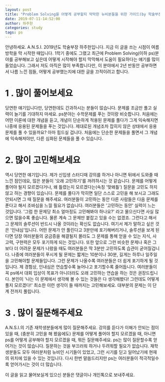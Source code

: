 ```yaml
---
layout: post
title: "Problem Solving을 어떻게 공부할지 막막한 뉴비분들을 위한 가이드(by 학술부장)"
date: 2019-07-11-14:52:00
author: 하주헌
categories: study
tags: ps
---
```


안녕하세요. A.N.S.I. 2019년도 학술부장 하주헌입니다. 지금 이 글을 쓰는 시점이 여름방학을 막 시작한 때입니다. 1학기 중에도 그랬고 최근에 Problem Solving(이하 ps)분야를 공부해보고 싶은데 어떻게 시작해야 할지 막막해서 도움이 필요하다는 얘기를 많이 들었습니다. 그래서 저도 아직은 많이 부족합니다만, 이 분야에서 2년 반동안 공부하면서 나름 느낀 점들, 어떻게 공부했는지에 대한 글을 끄적이려고 합니다.

<!--more-->

# 1 . 많이 풀어보세요
당연한 얘기입니다만, 당연한데도 간과하시는 분들이 많습니다. 문제를 조금만 풀고 실력이 늘기를 기대하지 마세요. ps분야는 수학문제를 푸는 것이랑 비슷합니다. 처음에는 어떤 이론에 대한 개념을 듣고, 개념이 단순하게 적용된 문제를 풀다가 그게 익숙해지면 나중에 응용된 문제들을 푸는 것입니다. 제대로된 개념조차 잡히지 않은 상태에서 응용문제를 풀 수 있을까요? 아마 힘드실 겁니다. 처음에는 단순한 문제들을 풀면서 그 개념에 익숙해져야만, 다른 심화된 문제들을 풀 수 있습니다.

# 2. 많이 고민해보세요
역시 당연한 얘기입니다. 제가 신입생 스터디때 강의를 하거나 아니면 뒤에서 도와줄 때 느낀 점인데요, 많은 분들이 '오래 고민하기'를 꺼려하시는 것 같습니다. 문제를 어떻게 풀어야 될지 모르겠다거나, 왜 틀렸는지 모르겠다는(속칭 '맞왜틀') 질문을 고민도 하지 않고 하는 경향이 있습니다. 문제를 풀다가 막히면 일단 스스로 고민을 해 보시고 그래도 안되시면 그 때 질문을 해주세요. 여러분들이 고민하는 동안 다른 사람들은 다음 문제를 푼다고 해서 조바심을 느낄 필요가 없습니다. 여러분들은 '고민하는 동안' 실력이 느는 것입니다. '그럼 한 문제당 최소 얼마정도 고민해봐야 하나요?' 라고 물으신다면 사실 많으면 많을수록 좋습니다. 물론 계속 그 문제만 붙잡고 있을 수는 없겠죠. 그런다고 해서 그 문제의 솔루션이 반드시 나올 것이라는 확신도 없습니다. 여기서 제가 말하고 싶은 것은 '인내심'입니다. 어떤 문제가 안 풀린다고 3분만에 포기해버리거나, 솔루션을 보게 된다면 당장 여러분들의 궁금증을 해결될지 몰라도 그 문제를 통해 얻을 수 있는 지식, 사고력, 구현력은 모두 포기하게 되는 것입니다. 또한 앞으로 그런 비슷한 문제나 혹은 그보다 더 어려운 문제가 나왔을 때도 여러분들은 딱 3분만 고민하도록 습관이 굳어질겁니다. 나중에 여러분들이 푸시게 될 문제는 짧게는 10분이나 30분, 길게는 하루나 일주일을 고민해야할 문제들입니다. 그런 문제가 나올수록 여러분들은 더 쉽게 포기하게 될 것입니다. 제 경험상, 인내심은 연습할수록 늘어나고 포기할수록 줄어듭니다. 여러분들이 꼭 ps에서 대회 입상이 목표가 아니더라도 오래 고민하는 연습을 하는 것은 권장드립니다. 본인이 '나는 이 문제에서 생각해 볼 수 있는 것들은 다 생각해봤다! 그런데도 어떻게 풀지 모르겠다!' 최소한 이런 생각이 들 때까지는 고민해보세요. 대부분의 문제는 이 단계 전까지 풀립니다.

# 3 . 많이 질문해주세요
A.N.S.I.의 기존 재학생분들에게 많이 질문해주세요. 강의를 듣다가 이해가 안되는 점이 있을 때, (충분히 고민을 해 봤음에도) 문제를 어떻게 풀어야 할지 모르겠을 때, 아니면 ps를 어떻게 공부해야 할지 모르겠을 때, 뭐든 질문해주세요. ps는 많이 질문할수록 얻어가는 것이 많습니다. 질문하는 것을 부끄러워 하거나 두려워할 필요가 없습니다. 재학생분들도 모두 여러분처럼 뉴비인 시기들이 있었고, 그런 시기를 딛고 일어났기에 현재의 위치에 있을 수 있는 것입니다. 다시 한번 말씀드리지만 ps는 여러분들이 적극적일수록 얻어가시는 것이 더 많습니다.

이 글을 읽고 물어보실게 있으신 분들은 댓글이나 개인톡으로 보내주세요.
